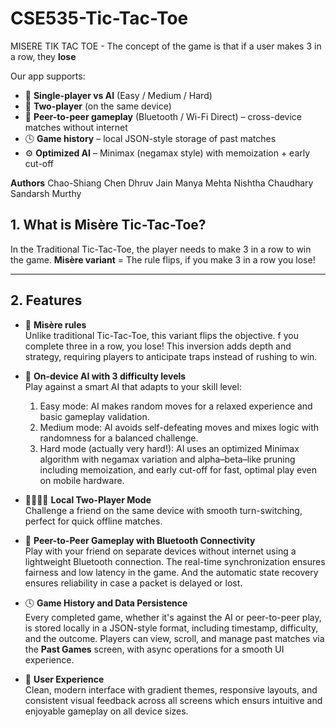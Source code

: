 # CSE535-Tic-Tac-Toe

MISERE TIK TAC TOE - The concept of the game is that if a user makes 3 in a row, they **lose**

Our app supports:
- 👤 **Single-player vs AI** (Easy / Medium / Hard)
- 👥 **Two-player** (on the same device)
- 📡 **Peer-to-peer gameplay** (Bluetooth / Wi-Fi Direct) – cross-device matches without internet
- 🕓 **Game history** – local JSON-style storage of past matches
- ⚙️ **Optimized AI** – Minimax (negamax style) with memoization + early cut-off

**Authors**
Chao-Shiang Chen
Dhruv Jain 
Manya Mehta
Nishtha Chaudhary
Sandarsh Murthy

## 1. What is Misère Tic-Tac-Toe?
In the Traditional Tic-Tac-Toe, the player needs to make 3 in a row to win the game.
**Misère variant** = The rule flips, if you make 3 in a row you lose!

---

## 2. Features
- 🧩 **Misère rules**<br>
  Unlike traditional Tic-Tac-Toe, this variant flips the objective. f you complete three in a row, you lose! This inversion adds depth and strategy, requiring players to anticipate traps instead of rushing to win.

- 🤖 **On-device AI with 3 difficulty levels**<br>
  Play against a smart AI that adapts to your skill level:
  1. Easy mode: AI makes random moves for a relaxed experience and basic gameplay validation.
  2. Medium mode: AI avoids self-defeating moves and mixes logic with randomness for a balanced challenge.
  3. Hard mode (actually very hard!): AI uses an optimized Minimax algorithm with negamax variation and alpha–beta–like pruning including memoization, and early cut-off for fast, optimal play even on mobile hardware.

- 🧍‍♂️🧍‍♀️ **Local Two-Player Mode**<br>
  Challenge a friend on the same device with smooth turn-switching, perfect for quick offline matches.

- 📡 **Peer-to-Peer Gameplay with Bluetooth Connectivity**<br>
  Play with your friend on separate devices without internet using a lightweight Bluetooth connection. The real-time synchronization ensures fairness and low latency in the game. And the automatic state recovery ensures reliability in case a packet is delayed or lost.

- 🕓 **Game History and Data Persistence**<br>
  Every completed game, whether it's against the AI or peer-to-peer play, is stored locally in a JSON-style format, including timestamp, difficulty, and the outcome. Players can view, scroll, and manage past matches via the **Past Games** screen, with async operations for a smooth UI experience.

- 🎨 **User Experience**<br>
  Clean, modern interface with gradient themes, responsive layouts, and consistent visual feedback across all screens which ensurs intuitive and enjoyable gameplay on all device sizes.

